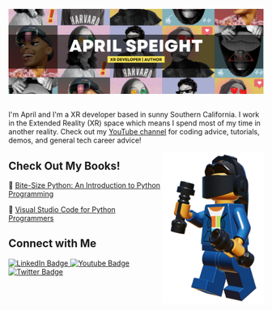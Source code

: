 ![A mutli-picture collage of April. There is a title that says April Speight X R Developer and Author.](https://raw.githubusercontent.com/aprilspeight/aprilspeight/master/GitHub-Banner-Final.png)

<div id="about" align="center">

##

</div>

I'm April and I'm a XR developer based in sunny Southern California. I work in the Extended Reality (XR) space which means I spend most of my time in another reality. Check out my [YouTube channel](https://www.youtube.com/c/mam.doestech) for coding advice, tutorials, demos, and general tech career advice!

<img align="right" height="300" width="200" alt="" src="https://raw.githubusercontent.com/aprilspeight/aprilspeight/master/april-vr-minifigure.png" /></a>

## Check Out My Books!

:green_book: [Bite-Size Python: An Introduction to Python Programming](https://www.wiley.com/en-us/Bite+Size+Python%3A+An+Introduction+to+Python+Programming-p-9781119643821)

:blue_book: [Visual Studio Code for Python Programmers](https://www.wiley.com/en-us/Visual+Studio+Code+for+Python+Programmers-p-9781119773368)

## Connect with Me

<div id="badges">
  <a href="https://www.linkedin.com/in/aprilspeight">
    <img src="https://img.shields.io/badge/LinkedIn-blue?style=for-the-badge&logo=linkedin&logoColor=white" alt="LinkedIn Badge"/>
  </a>
  <a href="https://www.youtube.com/c/mam.doestech">
    <img src="https://img.shields.io/badge/YouTube-red?style=for-the-badge&logo=youtube&logoColor=white" alt="Youtube Badge"/>
  </a>
  <a href="https://www.twitter.com/vogueandcode">
    <img src="https://img.shields.io/badge/Twitter-blue?style=for-the-badge&logo=twitter&logoColor=white" alt="Twitter Badge"/>
  </a>
</div>

<!--
**aprilspeight/aprilspeight** is a ✨ _special_ ✨ repository because its `README.md` (this file) appears on your GitHub profile.

Here are some ideas to get you started:

- 🔭 I’m currently working on ...
- 🌱 I’m currently learning ...
- 👯 I’m looking to collaborate on ...
- 🤔 I’m looking for help with ...
- 💬 Ask me about ...
- 📫 How to reach me: ...
- 😄 Pronouns: ...
- ⚡ Fun fact: ...
-->
